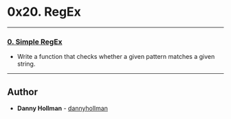 # 0x20. RegEx

---

### [0. Simple RegEx](./regex.c)
* Write a function that checks whether a given pattern matches a given string.

---

## Author
* **Danny Hollman** - [dannyhollman](https://github.com/dannyhollman)
